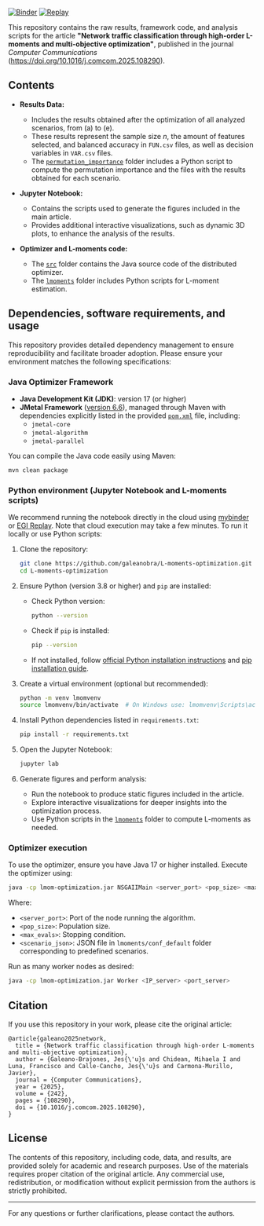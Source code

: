 [![Binder](https://mybinder.org/badge_logo.svg)](https://mybinder.org/v2/gh/galeanobra/L-moments-optimization/HEAD?urlpath=lab/tree/plots.ipynb) [![Replay](https://img.shields.io/badge/launch-EGI%20Replay-F5A252.svg)](https://replay.notebooks.egi.eu/v2/gh/galeanobra/L-moments-optimization/HEAD?urlpath=lab/tree/plots.ipynb)

This repository contains the raw results, framework code, and analysis scripts for the article **\"Network traffic classification through high-order L-moments and multi-objective optimization\"**, published in the journal *Computer Communications* (https://doi.org/10.1016/j.comcom.2025.108290).

## Contents

- **Results Data:**  
  - Includes the results obtained after the optimization of all analyzed scenarios, from (a) to (e).
  - These results represent the sample size *n*, the amount of features selected, and balanced accuracy in `FUN.csv` files, as well as decision variables in `VAR.csv` files.
  - The [`permutation_importance`](./permutation_importance) folder includes a Python script to compute the permutation importance and the files with the results obtained for each scenario.

- **Jupyter Notebook:**
  - Contains the scripts used to generate the figures included in the main article.
  - Provides additional interactive visualizations, such as dynamic 3D plots, to enhance the analysis of the results.

- **Optimizer and L-moments code:**
  - The [`src`](./src) folder contains the Java source code of the distributed optimizer.
  - The [`lmoments`](./lmoments) folder includes Python scripts for L-moment estimation.

## Dependencies, software requirements, and usage

This repository provides detailed dependency management to ensure reproducibility and facilitate broader adoption. Please ensure your environment matches the following specifications:

### Java Optimizer Framework
- **Java Development Kit (JDK)**: version 17 (or higher)
- **JMetal Framework** ([version 6.6](https://github.com/jMetal/jMetal/tree/jmetal-6.6)), managed through Maven with dependencies explicitly listed in the provided [`pom.xml`](./pom.xml) file, including:
  - `jmetal-core`
  - `jmetal-algorithm`
  - `jmetal-parallel`

You can compile the Java code easily using Maven:
```bash
mvn clean package
```

### Python environment (Jupyter Notebook and L-moments scripts)

We recommend running the notebook directly in the cloud using [mybinder](https://mybinder.org/v2/gh/galeanobra/L-moments-optimization/HEAD?urlpath=lab/tree/plots.ipynb) or [EGI Replay](https://replay.notebooks.egi.eu/v2/gh/galeanobra/L-moments-optimization/HEAD?urlpath=lab/tree/plots.ipynb). Note that cloud execution may take a few minutes. To run it locally or use Python scripts:

1. Clone the repository:
   ```bash
   git clone https://github.com/galeanobra/L-moments-optimization.git
   cd L-moments-optimization
   ```

2. Ensure Python (version 3.8 or higher) and `pip` are installed:
   - Check Python version:
     ```bash
     python --version
     ```
   - Check if `pip` is installed:
     ```bash
     pip --version
     ```
   - If not installed, follow [official Python installation instructions](https://www.python.org/downloads/) and [pip installation guide](https://pip.pypa.io/en/stable/installation/).

3. Create a virtual environment (optional but recommended):
   ```bash
   python -m venv lmomvenv
   source lmomvenv/bin/activate  # On Windows use: lmomvenv\Scripts\activate
   ```

4. Install Python dependencies listed in `requirements.txt`:
   ```bash
   pip install -r requirements.txt
   ```

5. Open the Jupyter Notebook:
   ```bash
   jupyter lab
   ```

6. Generate figures and perform analysis:
   - Run the notebook to produce static figures included in the article.
   - Explore interactive visualizations for deeper insights into the optimization process.
   - Use Python scripts in the [`lmoments`](./lmoments) folder to compute L-moments as needed.

### Optimizer execution

To use the optimizer, ensure you have Java 17 or higher installed. Execute the optimizer using:

```bash
java -cp lmom-optimization.jar NSGAIIMain <server_port> <pop_size> <max_evals> <scenario_json>
```

Where:
- `<server_port>`: Port of the node running the algorithm.
- `<pop_size>`: Population size.
- `<max_evals>`: Stopping condition.
- `<scenario_json>`: JSON file in `lmoments/conf_default` folder corresponding to predefined scenarios.

Run as many worker nodes as desired:

```bash
java -cp lmom-optimization.jar Worker <IP_server> <port_server>
```

## Citation

If you use this repository in your work, please cite the original article:

```
@article{galeano2025network,
  title = {Network traffic classification through high-order L-moments and multi-objective optimization},
  author = {Galeano-Brajones, Jes{\'u}s and Chidean, Mihaela I and Luna, Francisco and Calle-Cancho, Jes{\'u}s and Carmona-Murillo, Javier},
  journal = {Computer Communications},
  year = {2025},
  volume = {242},
  pages = {108290},
  doi = {10.1016/j.comcom.2025.108290},
}
```

## License

The contents of this repository, including code, data, and results, are provided solely for academic and research purposes. Use of the materials requires proper citation of the original article. Any commercial use, redistribution, or modification without explicit permission from the authors is strictly prohibited.

---

For any questions or further clarifications, please contact the authors.

